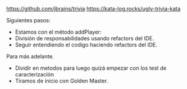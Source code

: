 https://github.com/jbrains/trivia
https://kata-log.rocks/ugly-trivia-kata

Siguientes pasos:

- Estamos con el método addPlayer:
- División de responsabilidades usando refactors del IDE.
- Seguir entendiendo el codigo haciendo refactors del IDE.

Para más adelante.
- Dividir en metodos para luego
quizá empezar con los test de caracterización
- Tiramos de inicio con Golden Master.